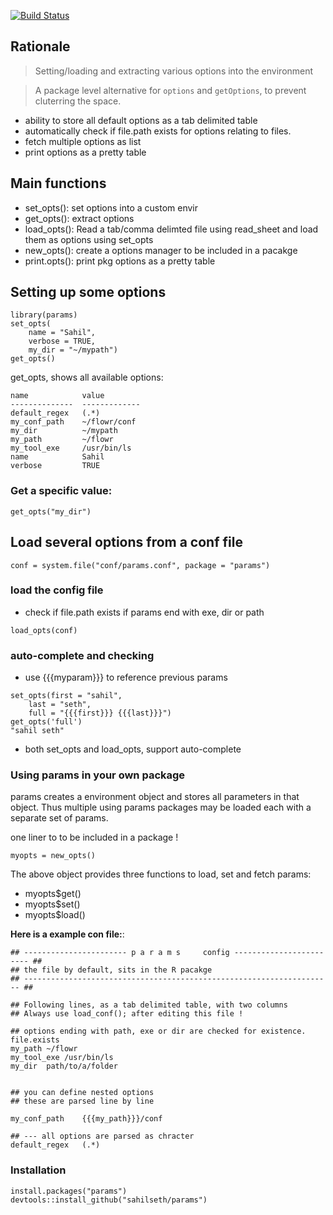 
[![Build Status](https://travis-ci.org/sahilseth/params.png)](https://travis-ci.org/sahilseth/params)


## Rationale
 > Setting/loading and extracting various options into the environment

> A package level alternative for `options` and `getOptions`, to prevent cluterring the space. 

- ability to store all default options as a tab delimited table
- automatically check if file.path exists for options relating to files.
- fetch multiple options as list
- print options as a pretty table


## Main functions

- set_opts(): set options into a custom envir
- get_opts(): extract options
- load_opts(): Read a tab/comma delimted file using read_sheet and load them as options using set_opts
- new_opts(): create a options manager to be included in a pacakge
- print.opts(): print pkg options as a pretty table



## Setting up some options


```
library(params)
set_opts(
	name = "Sahil",
	verbose = TRUE, 
	my_dir = "~/mypath")
get_opts()	
```

get_opts, shows all available options:

```
name            value        
--------------  -------------
default_regex   (.*)         
my_conf_path    ~/flowr/conf 
my_dir          ~/mypath     
my_path         ~/flowr      
my_tool_exe     /usr/bin/ls  
name            Sahil        
verbose         TRUE  
```

### Get a specific value:

`get_opts("my_dir")`


## Load several options from a conf file

```
conf = system.file("conf/params.conf", package = "params")
```

### load the config file

- check if file.path exists if params end with exe, dir or path

```
load_opts(conf)
```

### auto-complete and checking
- use {{{myparam}}} to reference previous params

```
set_opts(first = "sahil",
	last = "seth",
	full = "{{{first}}} {{{last}}}")
get_opts('full')
"sahil seth"
```
- both set_opts and load_opts, support auto-complete



### Using params in your own package

params creates a environment object and stores all parameters in that object. Thus multiple using params packages may be loaded each with a separate set of params.

one liner to to be included in a package !

```
myopts = new_opts()
```

The above object provides three functions to load, set and fetch params:

- myopts$get()
- myopts$set()
- myopts$load()




**Here is a example con file:**:

```
## ----------------------- p a r a m s     config ------------------------ ##
## the file by default, sits in the R pacakge
## --------------------------------------------------------------------- ##

## Following lines, as a tab delimited table, with two columns
## Always use load_conf(); after editing this file !

## options ending with path, exe or dir are checked for existence. file.exists
my_path	~/flowr
my_tool_exe	/usr/bin/ls
my_dir	path/to/a/folder


## you can define nested options
## these are parsed line by line

my_conf_path	{{{my_path}}}/conf

## --- all options are parsed as chracter
default_regex	(.*)
```

### Installation


```
install.packages("params")
devtools::install_github("sahilseth/params")
```


